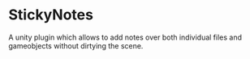 # StickyNotes
A unity plugin which allows to add notes over both individual files and gameobjects without dirtying the scene.
